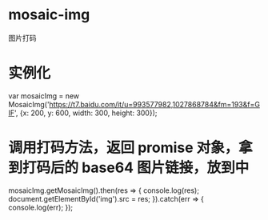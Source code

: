# mosaic-img 
图片打码

# 实例化
var mosaicImg = new MosaicImg('https://t7.baidu.com/it/u=993577982,1027868784&fm=193&f=GIF', {x: 200, y: 600, width: 300, height: 300});

# 调用打码方法，返回 promise 对象，拿到打码后的 base64 图片链接，放到<img>中
mosaicImg.getMosaicImg().then(res => {
    console.log(res);
    document.getElementById('img').src = res;
}).catch(err => {
    console.log(err);
});
